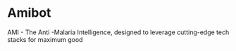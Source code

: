 # Amibot
AMI - The Anti -Malaria Intelligence, designed to leverage cutting-edge tech stacks for maximum good
